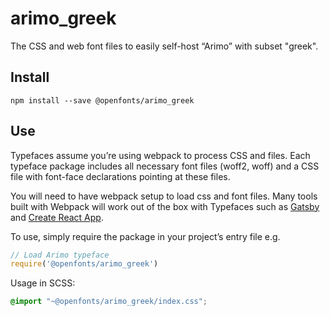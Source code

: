 
# arimo_greek

The CSS and web font files to easily self-host “Arimo” with subset "greek".

## Install

`npm install --save @openfonts/arimo_greek`

## Use

Typefaces assume you’re using webpack to process CSS and files. Each typeface
package includes all necessary font files (woff2, woff) and a CSS file with
font-face declarations pointing at these files.

You will need to have webpack setup to load css and font files. Many tools built
with Webpack will work out of the box with Typefaces such as [Gatsby](https://github.com/gatsbyjs/gatsby)
and [Create React App](https://github.com/facebookincubator/create-react-app).

To use, simply require the package in your project’s entry file e.g.

```javascript
// Load Arimo typeface
require('@openfonts/arimo_greek')
```

Usage in SCSS:
```scss
@import "~@openfonts/arimo_greek/index.css";
```
